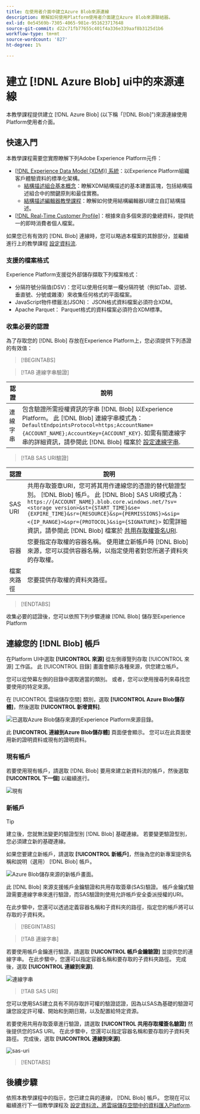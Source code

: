 ```yaml
---
title: 在使用者介面中建立Azure Blob來源連線
description: 瞭解如何使用Platform使用者介面建立Azure Blob來源聯結器。
exl-id: 0e54569b-7305-4065-981e-951623717648
source-git-commit: d22c71fb77655c401f4a336e339aaf8b3125d1b6
workflow-type: tm+mt
source-wordcount: '827'
ht-degree: 1%

---
```


# 建立 [!DNL Azure Blob] ui中的來源連線

本教學課程提供建立 [!DNL Azure Blob] (以下稱「[!DNL Blob]&quot;)來源連線使用Platform使用者介面。

## 快速入門

本教學課程需要您實際瞭解下列Adobe Experience Platform元件：

* [[!DNL Experience Data Model (XDM)] 系統](../../../../../xdm/home.md)：以Experience Platform組織客戶體驗資料的標準化架構。
   * [結構描述組合基本概念](../../../../../xdm/schema/composition.md)：瞭解XDM結構描述的基本建置區塊，包括結構描述組合中的關鍵原則和最佳實務。
   * [結構描述編輯器教學課程](../../../../../xdm/tutorials/create-schema-ui.md)：瞭解如何使用結構編輯器UI建立自訂結構描述。
* [[!DNL Real-Time Customer Profile]](../../../../../profile/home.md)：根據來自多個來源的彙總資料，提供統一的即時消費者個人檔案。

如果您已有有效的 [!DNL Blob] 連線時，您可以略過本檔案的其餘部分，並繼續進行上的教學課程 [設定資料流](../../dataflow/batch/cloud-storage.md).

### 支援的檔案格式

Experience Platform支援從外部儲存擷取下列檔案格式：

* 分隔符號分隔值(DSV)：您可以使用任何單一欄分隔符號（例如Tab、逗號、垂直號、分號或雜湊）來收集任何格式的平面檔案。
* JavaScript物件標籤法(JSON)： JSON格式資料檔案必須符合XDM。
* Apache Parquet： Parquet格式的資料檔案必須符合XDM標準。

### 收集必要的認證

為了存取您的 [!DNL Blob] 存放在Experience Platform上，您必須提供下列憑證的有效值：

>[!BEGINTABS]

>[!TAB 連線字串驗證]

| 認證 | 說明 |
| --- | --- |
| 連線字串 | 包含驗證所需授權資訊的字串 [!DNL Blob] 以Experience Platform。 此 [!DNL Blob] 連線字串模式為： `DefaultEndpointsProtocol=https;AccountName={ACCOUNT_NAME};AccountKey={ACCOUNT_KEY}`. 如需有關連線字串的詳細資訊，請參閱此 [!DNL Blob] 檔案於 [設定連線字串](https://docs.microsoft.com/en-us/azure/storage/common/storage-configure-connection-string). |

>[!TAB SAS URI驗證]

| 認證 | 說明 |
| --- | --- |
| SAS URI | 共用存取簽章URI，您可將其用作連線您的憑證的替代驗證型別。 [!DNL Blob] 帳戶。 此 [!DNL Blob] SAS URI模式為： `https://{ACCOUNT_NAME}.blob.core.windows.net/?sv=<storage version>&st={START_TIME}&se={EXPIRE_TIME}&sr={RESOURCE}&sp={PERMISSIONS}>&sip=<{IP_RANGE}>&spr={PROTOCOL}&sig={SIGNATURE}>` 如需詳細資訊，請參閱此 [!DNL Blob] 檔案於 [共用存取權簽名URI](https://docs.microsoft.com/en-us/azure/data-factory/connector-azure-blob-storage#shared-access-signature-authentication). |
| 容器 | 您要指定存取權的容器名稱。 使用建立新帳戶時 [!DNL Blob] 來源，您可以提供容器名稱，以指定使用者對您所選子資料夾的存取權。 |
| 檔案夾路徑 | 您要提供存取權的資料夾路徑。 |

>[!ENDTABS]

收集必要的認證後，您可以依照下列步驟連線 [!DNL Blob] 儲存至Experience Platform

## 連線您的 [!DNL Blob] 帳戶

在Platform UI中選取 **[!UICONTROL 來源]** 從左側導覽列存取 [!UICONTROL 來源] 工作區。 此 [!UICONTROL 目錄] 畫面會顯示各種來源，供您建立帳戶。

您可以從熒幕左側的目錄中選取適當的類別。 或者，您可以使用搜尋列來尋找您要使用的特定來源。

在 [!UICONTROL 雲端儲存空間] 類別，選取 **[!UICONTROL Azure Blob儲存體]**，然後選取 **[!UICONTROL 新增資料]**.

![已選取Azure Blob儲存來源的Experience Platform來源目錄。](../../../../images/tutorials/create/blob/catalog.png)

此 **[!UICONTROL 連線到Azure Blob儲存體]** 頁面便會顯示。 您可以在此頁面使用新的證明資料或現有的證明資料。

### 現有帳戶

若要使用現有帳戶，請選取 [!DNL Blob] 要用來建立新資料流的帳戶，然後選取 **[!UICONTROL 下一個]** 以繼續進行。

![現有](../../../../images/tutorials/create/blob/existing.png)

### 新帳戶

>[!TIP]
>
>建立後，您就無法變更的驗證型別 [!DNL Blob] 基礎連線。 若要變更驗證型別，您必須建立新的基礎連線。

如果您要建立新帳戶，請選取 **[!UICONTROL 新帳戶]**，然後為您的新專案提供名稱和說明（選用） [!DNL Blob] 帳戶。

![Azure Blob儲存來源的新帳戶畫面。](../../../../images/tutorials/create/blob/new.png)

此 [!DNL Blob] 來源支援帳戶金鑰驗證和共用存取簽章(SAS)驗證。 帳戶金鑰式驗證需要連線字串來進行驗證，而SAS驗證則使用允許帳戶安全委派授權的URI。

在此步驟中，您還可以透過定義容器名稱和子資料夾的路徑，指定您的帳戶將可以存取的子資料夾。

>[!BEGINTABS]

>[!TAB 連線字串]

若要使用帳戶金鑰進行驗證，請選取 **[!UICONTROL 帳戶金鑰驗證]** 並提供您的連線字串。 在此步驟中，您還可以指定容器名稱和要存取的子資料夾路徑。 完成後，選取 **[!UICONTROL 連線到來源]**.

![連線字串](../../../../images/tutorials/create/blob/connectionstring.png)

>[!TAB SAS URI]

您可以使用SAS建立具有不同存取許可權的驗證認證，因為以SAS為基礎的驗證可讓您設定許可權、開始和到期日期，以及配置給特定資源。

若要使用共用存取簽章進行驗證，請選取 **[!UICONTROL 共用存取權簽名驗證]** 然後提供您的SAS URI。 在此步驟中，您還可以指定容器名稱和要存取的子資料夾路徑。 完成後，選取 **[!UICONTROL 連線到來源]**.

![sas-uri](../../../../images/tutorials/create/blob/sas-uri.png)

>[!ENDTABS]

## 後續步驟

依照本教學課程中的指示，您已建立與的連線， [!DNL Blob] 帳戶。 您現在可以繼續進行下一個教學課程及 [設定資料流，將雲端儲存空間中的資料匯入Platform](../../dataflow/batch/cloud-storage.md).
